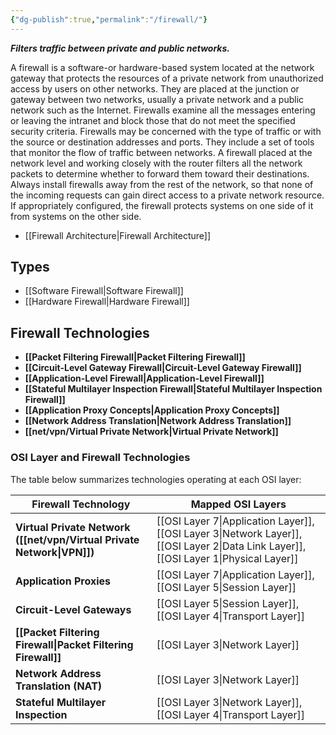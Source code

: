 ```yaml
---
{"dg-publish":true,"permalink":"/firewall/"}
---
```


***Filters traffic between private and public networks.*** 

A firewall is a software-or hardware-based system located at the network gateway that protects the resources of a private network from unauthorized access by users on other networks. They are placed at the junction or gateway between two networks, usually a private network and a public network such as the Internet. Firewalls examine all the messages entering or leaving the intranet and block those that do not meet the specified security criteria. Firewalls may be concerned with the type of traffic or with the source or destination addresses and ports. They include a set of tools that monitor the flow of traffic between networks. A firewall placed at the network level and working closely with the router filters all the network packets to determine whether to forward them toward their destinations. Always install firewalls away from the rest of the network, so that none of the incoming requests can gain direct access to a private network resource. If appropriately configured, the firewall protects systems on one side of it from systems on the other side. 

- [[Firewall Architecture\|Firewall Architecture]]

## Types 

- [[Software Firewall\|Software Firewall]]
- [[Hardware Firewall\|Hardware Firewall]]


## Firewall Technologies

- **[[Packet Filtering Firewall\|Packet Filtering Firewall]]**
- **[[Circuit-Level Gateway Firewall\|Circuit-Level Gateway Firewall]]**
- **[[Application-Level Firewall\|Application-Level Firewall]]**
- **[[Stateful Multilayer Inspection Firewall\|Stateful Multilayer Inspection Firewall]]**
- **[[Application Proxy Concepts\|Application Proxy Concepts]]**
- **[[Network Address Translation\|Network Address Translation]]**
- **[[net/vpn/Virtual Private Network\|Virtual Private Network]]**

### OSI Layer and Firewall Technologies

The table below summarizes technologies operating at each OSI layer:


| **Firewall Technology**                                        | **Mapped OSI Layers**                                                                                                                 |
| -------------------------------------------------------------- | ------------------------------------------------------------------------------------------------------------------------------------- |
| **Virtual Private Network ([[net/vpn/Virtual Private Network\|VPN]])** | [[OSI Layer 7\|Application Layer]], [[OSI Layer 3\|Network Layer]], [[OSI Layer 2\|Data Link Layer]], [[OSI Layer 1\|Physical Layer]] |
| **Application Proxies**                                        | [[OSI Layer 7\|Application Layer]], [[OSI Layer 5\|Session Layer]]                                                                    |
| **Circuit-Level Gateways**                                     | [[OSI Layer 5\|Session Layer]], [[OSI Layer 4\|Transport Layer]]                                                                      |
| **[[Packet Filtering Firewall\|Packet Filtering Firewall]]**                              | [[OSI Layer 3\|Network Layer]]                                                                                                        |
| **Network Address Translation (NAT)**                          | [[OSI Layer 3\|Network Layer]]                                                                                                        |
| **Stateful Multilayer Inspection**                             | [[OSI Layer 3\|Network Layer]], [[OSI Layer 4\|Transport Layer]]                                                                      |





